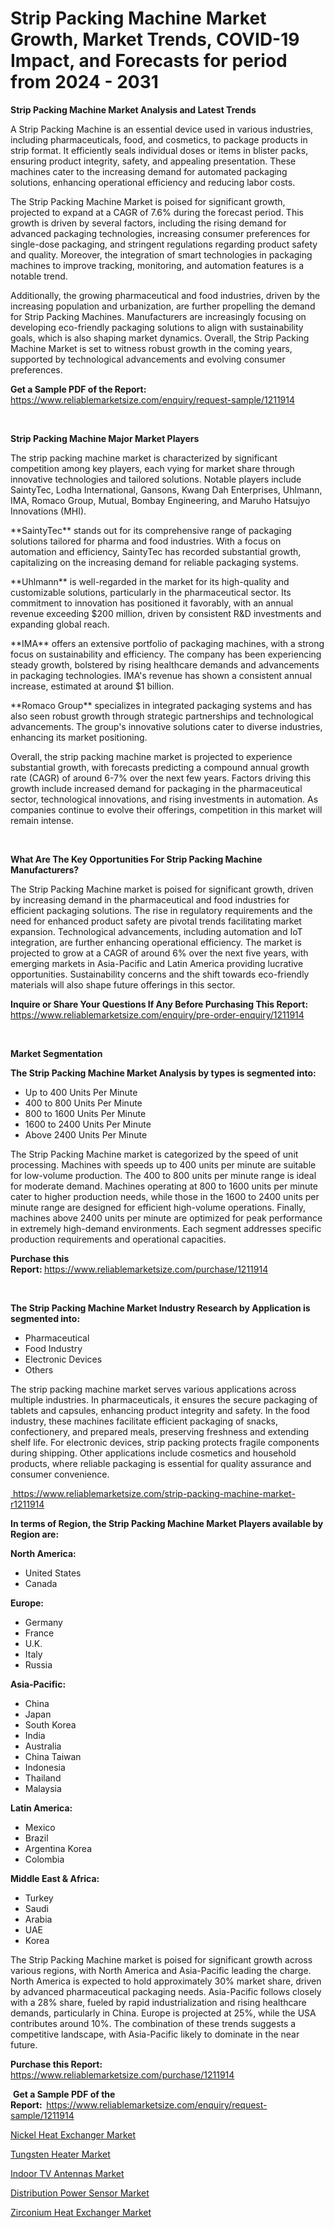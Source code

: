 <p><h1>Strip Packing Machine Market Growth, Market Trends, COVID-19 Impact, and Forecasts for period from 2024 - 2031</h1></p><p><strong>Strip Packing Machine Market Analysis and Latest Trends</strong></p>
<p><p>A Strip Packing Machine is an essential device used in various industries, including pharmaceuticals, food, and cosmetics, to package products in strip format. It efficiently seals individual doses or items in blister packs, ensuring product integrity, safety, and appealing presentation. These machines cater to the increasing demand for automated packaging solutions, enhancing operational efficiency and reducing labor costs.</p><p>The Strip Packing Machine Market is poised for significant growth, projected to expand at a CAGR of 7.6% during the forecast period. This growth is driven by several factors, including the rising demand for advanced packaging technologies, increasing consumer preferences for single-dose packaging, and stringent regulations regarding product safety and quality. Moreover, the integration of smart technologies in packaging machines to improve tracking, monitoring, and automation features is a notable trend.</p><p>Additionally, the growing pharmaceutical and food industries, driven by the increasing population and urbanization, are further propelling the demand for Strip Packing Machines. Manufacturers are increasingly focusing on developing eco-friendly packaging solutions to align with sustainability goals, which is also shaping market dynamics. Overall, the Strip Packing Machine Market is set to witness robust growth in the coming years, supported by technological advancements and evolving consumer preferences.</p></p>
<p><strong>Get a Sample PDF of the Report:&nbsp;</strong> <a href="https://www.reliablemarketsize.com/enquiry/request-sample/1211914?utm_campaign=1103&utm_medium=2&utm_source=Github&utm_content=ia&utm_term=06102024&utm_id=strip-packing-machine">https://www.reliablemarketsize.com/enquiry/request-sample/1211914</a></p>
<p>&nbsp;</p>
<p><strong>Strip Packing Machine Major Market Players</strong></p>
<p><p>The strip packing machine market is characterized by significant competition among key players, each vying for market share through innovative technologies and tailored solutions. Notable players include SaintyTec, Lodha International, Gansons, Kwang Dah Enterprises, Uhlmann, IMA, Romaco Group, Mutual, Bombay Engineering, and Maruho Hatsujyo Innovations (MHI).</p><p>**SaintyTec** stands out for its comprehensive range of packaging solutions tailored for pharma and food industries. With a focus on automation and efficiency, SaintyTec has recorded substantial growth, capitalizing on the increasing demand for reliable packaging systems.</p><p>**Uhlmann** is well-regarded in the market for its high-quality and customizable solutions, particularly in the pharmaceutical sector. Its commitment to innovation has positioned it favorably, with an annual revenue exceeding $200 million, driven by consistent R&D investments and expanding global reach.</p><p>**IMA** offers an extensive portfolio of packaging machines, with a strong focus on sustainability and efficiency. The company has been experiencing steady growth, bolstered by rising healthcare demands and advancements in packaging technologies. IMA's revenue has shown a consistent annual increase, estimated at around $1 billion.</p><p>**Romaco Group** specializes in integrated packaging systems and has also seen robust growth through strategic partnerships and technological advancements. The group's innovative solutions cater to diverse industries, enhancing its market positioning.</p><p>Overall, the strip packing machine market is projected to experience substantial growth, with forecasts predicting a compound annual growth rate (CAGR) of around 6-7% over the next few years. Factors driving this growth include increased demand for packaging in the pharmaceutical sector, technological innovations, and rising investments in automation. As companies continue to evolve their offerings, competition in this market will remain intense.</p></p>
<p>&nbsp;</p>
<p><strong>What Are The Key Opportunities For Strip Packing Machine Manufacturers?</strong></p>
<p><p>The Strip Packing Machine market is poised for significant growth, driven by increasing demand in the pharmaceutical and food industries for efficient packaging solutions. The rise in regulatory requirements and the need for enhanced product safety are pivotal trends facilitating market expansion. Technological advancements, including automation and IoT integration, are further enhancing operational efficiency. The market is projected to grow at a CAGR of around 6% over the next five years, with emerging markets in Asia-Pacific and Latin America providing lucrative opportunities. Sustainability concerns and the shift towards eco-friendly materials will also shape future offerings in this sector.</p></p>
<p><strong>Inquire or Share Your Questions If Any Before Purchasing This Report:</strong> <a href="https://www.reliablemarketsize.com/enquiry/pre-order-enquiry/1211914?utm_campaign=1103&utm_medium=2&utm_source=Github&utm_content=ia&utm_term=06102024&utm_id=strip-packing-machine">https://www.reliablemarketsize.com/enquiry/pre-order-enquiry/1211914</a></p>
<p>&nbsp;</p>
<p><strong>Market Segmentation</strong></p>
<p><strong>The Strip Packing Machine Market Analysis by types is segmented into:</strong></p>
<p><ul><li>Up to 400 Units Per Minute</li><li>400 to 800 Units Per Minute</li><li>800 to 1600 Units Per Minute</li><li>1600 to 2400 Units Per Minute</li><li>Above 2400 Units Per Minute</li></ul></p>
<p><p>The Strip Packing Machine market is categorized by the speed of unit processing. Machines with speeds up to 400 units per minute are suitable for low-volume production. The 400 to 800 units per minute range is ideal for moderate demand. Machines operating at 800 to 1600 units per minute cater to higher production needs, while those in the 1600 to 2400 units per minute range are designed for efficient high-volume operations. Finally, machines above 2400 units per minute are optimized for peak performance in extremely high-demand environments. Each segment addresses specific production requirements and operational capacities.</p></p>
<p><strong>Purchase this Report:&nbsp;</strong><a href="https://www.reliablemarketsize.com/purchase/1211914?utm_campaign=1103&utm_medium=2&utm_source=Github&utm_content=ia&utm_term=06102024&utm_id=strip-packing-machine">https://www.reliablemarketsize.com/purchase/1211914</a></p>
<p>&nbsp;</p>
<p><strong>The Strip Packing Machine Market Industry Research by Application is segmented into:</strong></p>
<p><ul><li>Pharmaceutical</li><li>Food Industry</li><li>Electronic Devices</li><li>Others</li></ul></p>
<p><p>The strip packing machine market serves various applications across multiple industries. In pharmaceuticals, it ensures the secure packaging of tablets and capsules, enhancing product integrity and safety. In the food industry, these machines facilitate efficient packaging of snacks, confectionery, and prepared meals, preserving freshness and extending shelf life. For electronic devices, strip packing protects fragile components during shipping. Other applications include cosmetics and household products, where reliable packaging is essential for quality assurance and consumer convenience.</p></p>
<p><a href="https://www.reliablemarketsize.com/strip-packing-machine-market-r1211914?utm_campaign=1103&utm_medium=2&utm_source=Github&utm_content=ia&utm_term=06102024&utm_id=strip-packing-machine">&nbsp;https://www.reliablemarketsize.com/strip-packing-machine-market-r1211914</a></p>
<p><strong>In terms of Region, the Strip Packing Machine Market Players available by Region are:</strong></p>
<p>
    <p> <strong> North America: </strong>
        <ul>
            <li>United States</li>
            <li>Canada</li>
        </ul>
        </p> 
    <p> <strong> Europe: </strong>
        <ul>
            <li>Germany</li>
            <li>France</li>
            <li>U.K.</li>
            <li>Italy</li>
            <li>Russia</li>
        </ul>
        </p> 
    <p> <strong> Asia-Pacific: </strong>
        <ul>
            <li>China</li>
            <li>Japan</li>
            <li>South Korea</li>
            <li>India</li>
            <li>Australia</li>
            <li>China Taiwan</li>
            <li>Indonesia</li>
            <li>Thailand</li>
            <li>Malaysia</li>
        </ul>
        </p> 
    <p> <strong> Latin America: </strong>
        <ul>
            <li>Mexico</li>
            <li>Brazil</li>
            <li>Argentina Korea</li>
            <li>Colombia</li>
        </ul>
        </p> 
    <p> <strong> Middle East & Africa: </strong>
        <ul>
            <li>Turkey</li>
            <li>Saudi</li>
            <li>Arabia</li>
            <li>UAE</li>
            <li>Korea</li>
        </ul>
    </p>
    </p>
<p><p>The Strip Packing Machine market is poised for significant growth across various regions, with North America and Asia-Pacific leading the charge. North America is expected to hold approximately 30% market share, driven by advanced pharmaceutical packaging needs. Asia-Pacific follows closely with a 28% share, fueled by rapid industrialization and rising healthcare demands, particularly in China. Europe is projected at 25%, while the USA contributes around 10%. The combination of these trends suggests a competitive landscape, with Asia-Pacific likely to dominate in the near future.</p></p>
<p><strong>Purchase this Report: </strong><a href="https://www.reliablemarketsize.com/purchase/1211914?utm_campaign=1103&utm_medium=2&utm_source=Github&utm_content=ia&utm_term=06102024&utm_id=strip-packing-machine">https://www.reliablemarketsize.com/purchase/1211914</a></p>
<p>&nbsp;<strong>Get a Sample PDF of the Report:&nbsp;&nbsp;</strong><a href="https://www.reliablemarketsize.com/enquiry/request-sample/1211914?utm_campaign=1103&utm_medium=2&utm_source=Github&utm_content=ia&utm_term=06102024&utm_id=strip-packing-machine">https://www.reliablemarketsize.com/enquiry/request-sample/1211914</a></p>
<p><strong></strong></p>
<p><p><a href="https://www.linkedin.com/pulse/nickel-heat-exchanger-market-navigating-challenges-unlocking-ccd9c?utm_campaign=1103&utm_medium=2&utm_source=Github&utm_content=ia&utm_term=06102024&utm_id=strip-packing-machine">Nickel Heat Exchanger Market</a></p><p><a href="https://www.linkedin.com/pulse/opportunities-challenges-tungsten-heater-market-strategic-prele?utm_campaign=1103&utm_medium=2&utm_source=Github&utm_content=ia&utm_term=06102024&utm_id=strip-packing-machine">Tungsten Heater Market</a></p><p><a href="https://issuu.com/reportprime-2/docs/indoor-tv-antennas-market-size-2030_d08d62a46887d6?utm_campaign=1103&utm_medium=2&utm_source=Github&utm_content=ia&utm_term=06102024&utm_id=strip-packing-machine">Indoor TV Antennas Market</a></p><p><a href="https://issuu.com/reportprime-2/docs/distribution-power-sensor-market-si_aaeebb0e1b7e50?utm_campaign=1103&utm_medium=2&utm_source=Github&utm_content=ia&utm_term=06102024&utm_id=strip-packing-machine">Distribution Power Sensor Market</a></p><p><a href="https://www.linkedin.com/pulse/zirconium-heat-exchanger-market-global-regional-analysis-2024-o5aqe?utm_campaign=1103&utm_medium=2&utm_source=Github&utm_content=ia&utm_term=06102024&utm_id=strip-packing-machine">Zirconium Heat Exchanger Market</a></p></p>
